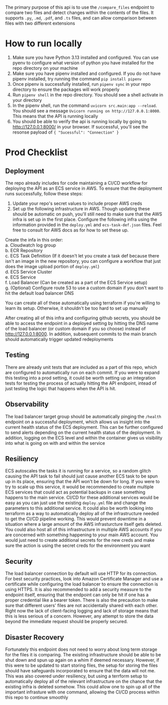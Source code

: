 The primary purpose of this api is to use the ```/compare_files``` endpoint to compare two files and detect changes within the contents of the files. It supports ```.py```, ```.md```, ```.pdf```, and ```.ts``` files, and can allow comparison between files with two different extensions

# How to run locally
1. Make sure you have Python 3.13 installed and configured. You can use pyenv to configure what version of python you have installed for the repo directory on your machine
2. Make sure you have pipenv installed and configured. If you do not have pipenv installed, try running the command ```pip install pipenv```
3. Once pipenv is successfully installed, run ```pipenv sync``` in your repo directory to ensure the packages will work properly
4. Run ```pipenv shell``` in the repo directory. You should see a shell activate in your directory
5. In the pipenv shell, run the command ```uvicorn src.main:app --reload```. You should see a message  ``Uvicorn running on http://127.0.0.1:8000``. This means that the API is running locally
6. You should be able to verify the api is running locally by going to http://127.0.0.1:8000/ in your browser. If successful, you'll see the resonse payload of ```{
"Sucessful": "Connection"
}```



# Prod Checklist 

## Deployment
The repo already includes for code maintaining a CI/CD workflow for deploying the API as an ECS service in AWS. To ensure that the deployment runs successfully, follow these steps:
  1. Update your repo's secret values to include proper AWS creds
  2. Set up the following infrastructure in AWS. Though updating these should be automatic on push, you'll still need to make sure that the AWS infra is set up in the first place. Configure the following infra using the information provided in the ```deploy.yml``` and ```ecs-task-def.json``` files. Feel free to consult for AWS docs as for how to set these up. 
     
   Create the infa in this order: \
   a. Cloudwatch log group \
   b. ECR Repository \
   c. ECS Task Definition (If it doesn't let you create a task def because there isn't an image in the new repository, you can configure a workflow that just does the image upload portion of ```deploy.yml```)\
   d. ECS Service Cluster \
   e. ECS Service \
   f. Load Balancer (Can be created as a part of the ECS Service setup) \
   g. (Optional) Configure route 53 to use a custom domain if you don't want to hit the default load balancer DNS
   
   You can create all of these automatically using terraform if you're willing to learn its setup. Otherwise, it shouldn't be too hard to set up manually 

After creating all of this infra and configuring github secrets, you should be able to access the endpoint in a deployed setting by hitting the DNS name of the load balancer (or custom domain if you so choose) instead of http://127.0.0.1:8000. In addition, subsequent commits to the main branch should automatically trigger updated redeployments

## Testing
There are already unit tests that are included as a part of this repo, which are configured to automatically run on each commit. If you were to expand this testing into a prod setting, it could be worth setting up an integration tests for testing the process of actually hitting the API endpoint, intead of just testing the logic that happens when the API is hit.  

## Observability
The load balancer target group should be automatically pinging the ```/health``` endpoint on a successful deployment, which allows us insight into the current health status of the ECS deployment. This can be further configured to send alerts depending on the current health status of the deployment. In addition, logging on the ECS level and within the container gives us visibility into what is going on with and within the service

## Resiliency
ECS autoscales the tasks it is running for a service, so a random glitch causing the API task to fail should just cause another ECS task to be spun up in its place, ensuring that the API won't be down for long. If you were to try to scale up this service, it would be recommended to create multiple ECS services that could act as potential backups in case something happens to the main service. CI/CD for these additional services would be easy as you can just use the existing ```deploy.yml``` file and change the parameters to this additional service. It could also be worth looking into terraform as a way to automatically deploy all of the infrastructure needed to get the CI/CD pipeline working. This would prevent downtime in a situation where a large amount of the AWS infrasturcture itself gets deleted. You could also host all of this infrastructure in multiple AWS accounts if you are concerned with something happening to your main AWS account. You would just need to create additional secrets for the new creds and make sure the action is using the secret creds for the environment you want

## Security
The load balancer connection by default will use HTTP for its connection. For best security practices, look into Amazon Certificate Manager and use a certificate while configuring the load balancer to ensure the connection is using HTTPS. It is also recommended to add a security measure to the endpoint itself, ensuring that the endpoint can only be hit if one has a proper credential like a bearer token. There is also the precaution to  make sure that different users' files are not accidentally shared with each other. Right now the lack of client-facing logging and lack of storage means that this is less serious of a concern. However, any attempt to store the data beyond the immediate request should be properly secured. 

## Disaster Recovery
Fortunately this endpoint does not need to worry about long term storage for the files it is comparing. The existing infrastructure should be able to be shut down and spun up again on a whim if deemed necessary. However, if this were to be updated to start storing files, the setup for storing the files should have safeguards incorporated to ensure that the data will not me. This was also covered under resiliency, but using a terrform setup to automatically deploy all of the relevant infrastructure on the chance that the existing infra is deleted somehow. This could allow one to spin up all of the important infrasture with one command, allowing the CI/CD process within this repo to continue smoothly
